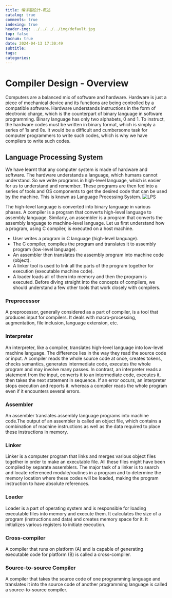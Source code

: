 ```yaml
---
title: 编译器设计-概述
catalog: true
comments: true
indexing: true
header-img: ../../../../img/default.jpg
top: false
tocnum: true
date: 2024-04-13 17:30:49
subtitle:
tags:
categories:
---
```

# Compiler Design - Overview
Computers are a balanced mix of software and hardware. Hardware is just a piece of mechanical device and its functions are being controlled by a compatible software. Hardware understands instructions in the form of electronic charge, which is the counterpart of binary language in software programming. Binary language has only two alphabets, 0 and 1. To instruct, the hardware codes must be written in binary format, which is simply a series of 1s and 0s. It would be a difficult and cumbersome task for computer programmers to write such codes, which is why we have compilers to write such codes.
## Language Processing System
We have learnt that any computer system is made of hardware and software. 
The hardware understands a language, which humans cannot understand. 
So we write programs in high-level language, which is easier for us to understand and remember. 
These programs are then fed into a series of tools and OS components to get the desired code that can be used by the machine. This is known as Language Processing System.
![LPS](/img/language_processing_system.jpg)

The high-level language is converted into binary language in various phases. A compiler is a program that converts high-level language to assembly language. Similarly, an assembler is a program that converts the assembly language to machine-level language.
Let us first understand how a program, using C compiler, is executed on a host machine.
- User writes a program in C language (high-level language).
- The C compiler, compiles the program and translates it to assembly program (low-level language).
- An assembler then translates the assembly program into machine code (object).
- A linker tool is used to link all the parts of the program together for execution (executable machine code).
- A loader loads all of them into memory and then the program is executed.
Before diving straight into the concepts of compilers, we should understand a few other tools that work closely with compilers.

### Preprocessor
A preprocessor, generally considered as a part of compiler, is a tool that produces input for compilers. It deals with macro-processing, augmentation, file inclusion, language extension, etc.

### Interpreter
An interpreter, like a compiler, translates high-level language into low-level machine language. The difference lies in the way they read the source code or input. A compiler reads the whole source code at once, creates tokens, checks semantics, generates intermediate code, executes the whole program and may involve many passes. In contrast, an interpreter reads a statement from the input, converts it to an intermediate code, executes it, then takes the next statement in sequence. If an error occurs, an interpreter stops execution and reports it. whereas a compiler reads the whole program even if it encounters several errors.

### Assembler
An assembler translates assembly language programs into machine code.The output of an assembler is called an object file, which contains a combination of machine instructions as well as the data required to place these instructions in memory.

### Linker
Linker is a computer program that links and merges various object files together in order to make an executable file. All these files might have been compiled by separate assemblers. The major task of a linker is to search and locate referenced module/routines in a program and to determine the memory location where these codes will be loaded, making the program instruction to have absolute references.

### Loader
Loader is a part of operating system and is responsible for loading executable files into memory and execute them. It calculates the size of a program (instructions and data) and creates memory space for it. It initializes various registers to initiate execution.

### Cross-compiler
A compiler that runs on platform (A) and is capable of generating executable code for platform (B) is called a cross-compiler.

### Source-to-source Compiler
A compiler that takes the source code of one programming language and translates it into the source code of another programming language is called a source-to-source compiler.
